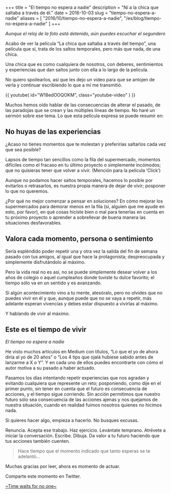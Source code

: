 +++
title = "El tiempo no espera a nadie"
description = "Ni a la chica que saltaba a través de él."
date = 2016-10-03 
slug = "tiempo-no-espera-a-nadie"
aliases = [
	"2016/10/tiempo-no-espera-a-nadie",
	"/es/blog/tiempo-no-espera-a-nadie"
]
+++

_Aunque el reloj de la foto está detenido, aún puedes escuchar el segundero_

Acabo de ver la película “La chica que saltaba a través del tiempo”, una película que sí, trata de los saltos temporales, pero más que nada, de una chica. <!-- more -->

Una chica que es como cualquiera de nosotros, con deberes, sentimientos y experiencias que dan saltos junto con ella a lo largo de la película.

No quiero spoilearlos, así que les dejo un video para que se antojen de verla y continuar escribiendo lo que a mí me transmitió.

{{ youtube( id="W18edOOQOKM", class="youtube-video" ) }}

Muchos hemos oído hablar de las consecuencias de alterar el pasado, de las paradojas que se crean y las múltiples líneas de tiempo. No haré un sermón sobre ese tema. Lo que esta película expresa se puede resumir en:

## No huyas de las experiencias

¿Acaso no tienes momentos que te molestan y preferirías saltarlos cada vez que sea posible?

Lapsos de tiempo tan sencillos como la fila del supermercado, momentos difíciles como el fracaso en tu último proyecto o simplemente incómodos; que no quisieras tener que volver a vivir. (Mención para la película ‘Click’)

Aunque no podamos hacer saltos temporales, hacemos lo posible por evitarlos o retrasarlos, es nuestra propia manera de dejar de vivir; posponer lo que no queremos.

¿Por qué no mejor comenzar a pensar en soluciones? En cómo mejorar los supermercados para demorar menos en la fila (sí, alguien que me ayude en esto, por favor), en qué cosas hiciste bien o mal para tenerlas en cuenta en tu próximo proyecto o aprender a sobrellevar de buena manera las situaciones desfavorables.

## Valora cada momento, persona o sentimiento

Sería espléndido poder repetir una y otra vez la salida del fin de semana pasado con tus amigos, al igual que hace la protagonista; despreocupada y simplemente disfrutándolo al máximo.

Pero la vida real no es así, no se puede simplemente desear volver a los años de colegio o aquel cumpleaños donde tuviste tu dulce favorito; el tiempo sólo va en un sentido y es avanzando.

Si algún acontecimiento vino a tu mente, atesóralo, pero no olvides que no puedes vivir en él y que, aunque puede que no se vaya a repetir, más adelante esperan vivencias y debes estar dispuesto a vivirlas al máximo.

Y hablando de vivir al máximo.

## Este es el tiempo de vivir

_El tiempo no espera a nadie_

He visto muchos artículos en Medium con títulos, “Lo que el yo de ahora diría al yo de 20 años” o “Los 4 tips que ojalá hubiese sabido antes de lanzarme a X o Y”. Y en cada uno de ellos puedes encontrarte con cómo el autor motiva a su pasado a haber actuado.

Pasamos los días intentando repetir experiencias que nos agradan y evitando cualquiera que represente un reto; posponiendo, como dije en el primer punto, sin tener en cuenta que el futuro es consecuencia de acciones, y el tiempo sigue corriendo. Sin acción permitimos que nuestro futuro sólo sea consecuencia de las acciones ajenas y nos quejamos de nuestra situación, cuando en realidad fuimos nosotros quienes no hicimos nada.

Si quieres hacer algo, empieza a hacerlo. No busques excusas.

Renuncia. Acepta ese trabajo. Haz ejercicio. Levántate temprano. Atrévete a iniciar la conversación. Escribe. Dibuja. Da valor a tu futuro haciendo que tus acciones también cuenten.

> Hace tiempo que el momento indicado que tanto esperas se te adelantó...

Muchas gracias por leer, ahora es momento de actuar.

Comparte este momento en Twitter.

<a class="twitter-moment" href="https://twitter.com/i/moments/782810344435703808">~Time waits for no one~</a>
<script async src="//platform.twitter.com/widgets.js" charset="utf-8"></script>
